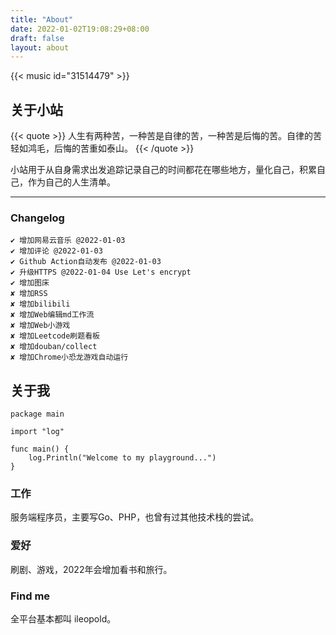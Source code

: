 ```yaml
---
title: "About"
date: 2022-01-02T19:08:29+08:00
draft: false
layout: about
---
```


{{< music id="31514479" >}}

## 关于小站
{{< quote >}}
人生有两种苦，一种苦是自律的苦，一种苦是后悔的苦。自律的苦轻如鸿毛，后悔的苦重如泰山。
{{< /quote >}}

小站用于从自身需求出发追踪记录自己的时间都花在哪些地方，量化自己，积累自己，作为自己的人生清单。

--- 
### Changelog
```
✔ 增加网易云音乐 @2022-01-03
✔ 增加评论 @2022-01-03
✔ Github Action自动发布 @2022-01-03
✔ 升级HTTPS @2022-01-04 Use Let's encrypt
✔ 增加图床
✘ 增加RSS
✘ 增加bilibili
✘ 增加Web编辑md工作流
✘ 增加Web小游戏
✘ 增加Leetcode刷题看板
✘ 增加douban/collect
✘ 增加Chrome小恐龙游戏自动运行
```

## 关于我

```
package main

import "log"

func main() {
	log.Println("Welcome to my playground...")
}
```

### 工作
服务端程序员，主要写Go、PHP，也曾有过其他技术栈的尝试。

### 爱好
刷剧、游戏，2022年会增加看书和旅行。

### Find me
全平台基本都叫 ileopold。
